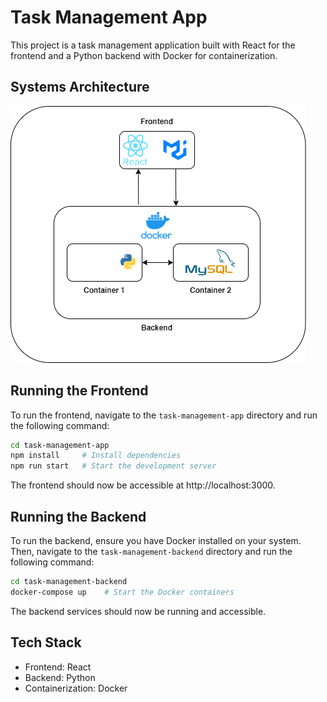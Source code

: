 # Task Management App

This project is a task management application built with React for the frontend and a Python backend with Docker for containerization.

## Systems Architecture

![Architecture](architecture.png)

## Running the Frontend

To run the frontend, navigate to the `task-management-app` directory and run the following command:

```bash
cd task-management-app
npm install     # Install dependencies
npm run start   # Start the development server
```

The frontend should now be accessible at http://localhost:3000.

## Running the Backend

To run the backend, ensure you have Docker installed on your system. Then, navigate to the `task-management-backend` directory and run the following command:

```bash
cd task-management-backend
docker-compose up    # Start the Docker containers
```

The backend services should now be running and accessible.

## Tech Stack

- Frontend: React
- Backend: Python
- Containerization: Docker
